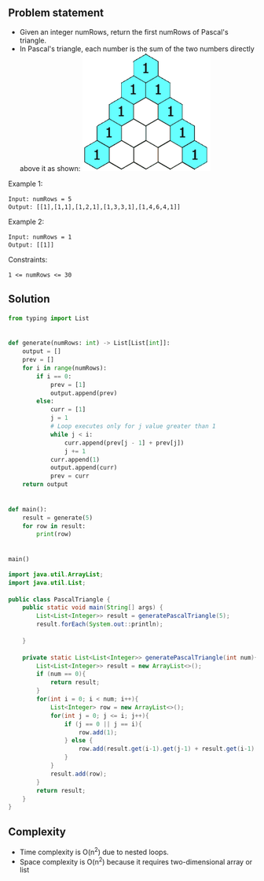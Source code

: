 ## Problem statement

- Given an integer numRows, return the first numRows of Pascal's triangle.
- In Pascal's triangle, each number is the sum of the two numbers directly above it as shown:
![Pascal Triangle](./PascalTriangleAnimated.gif)

Example 1:
```
Input: numRows = 5
Output: [[1],[1,1],[1,2,1],[1,3,3,1],[1,4,6,4,1]]
```
Example 2:
```
Input: numRows = 1
Output: [[1]]
```
Constraints:
```
1 <= numRows <= 30
```

## Solution
```python
from typing import List


def generate(numRows: int) -> List[List[int]]:
    output = []
    prev = []
    for i in range(numRows):
        if i == 0:
            prev = [1]
            output.append(prev)
        else:
            curr = [1]
            j = 1
            # Loop executes only for j value greater than 1
            while j < i:
                curr.append(prev[j - 1] + prev[j])
                j += 1
            curr.append(1)
            output.append(curr)
            prev = curr
    return output


def main():
    result = generate(5)
    for row in result:
        print(row)


main()
```
```java
import java.util.ArrayList;
import java.util.List;

public class PascalTriangle {
    public static void main(String[] args) {
        List<List<Integer>> result = generatePascalTriangle(5);
        result.forEach(System.out::println);

    }

    private static List<List<Integer>> generatePascalTriangle(int num){
        List<List<Integer>> result = new ArrayList<>();
        if (num == 0){
            return result;
        }
        for(int i = 0; i < num; i++){
            List<Integer> row = new ArrayList<>();
            for(int j = 0; j <= i; j++){
                if (j == 0 || j == i){
                    row.add(1);
                } else {
                    row.add(result.get(i-1).get(j-1) + result.get(i-1).get(j) );
                }
            }
            result.add(row);
        }
        return result;
    }
}
```

## Complexity

- Time complexity is O(n<sup>2</sup>) due to nested loops.
- Space complexity is O(n<sup>2</sup>) because it requires two-dimensional array or list